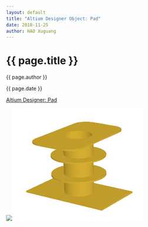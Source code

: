 ```yaml
---
layout: default
title: "Altium Designer Object: Pad"
date: 2018-11-25
author: HAO Xuguang
---
```


<h1>{{ page.title }}</h1>
<p>{{ page.author }}</p>
<p>{{ page.date }}</p>

[Altium Designer: Pad](https://www.altium.com/documentation/18.1/display/ADES/PCB_Obj-Pad((Pad))_AD)

![](./embeds/2018_11_25_Altium_Designer_Object_Pad/Pcb_Obj-Pad_Example_2d.png)![](./embeds/2018-11-25-Altium-Designer-Object-Pad/Pcb_Obj-Pad_Example_3d.png)

